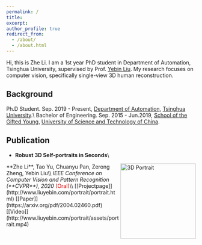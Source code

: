 ```yaml
---
permalink: /
title: 
excerpt: 
author_profile: true
redirect_from: 
  - /about/
  - /about.html
---
```


Hi, this is Zhe Li. I am a 1st year PhD student in Department of Automation, Tsinghua University, supervised by Prof. [Yebin Liu](http://www.liuyebin.com/). My research focuses on computer vision, specifically single-view 3D human reconstruction.

## Background

Ph.D Student. Sep. 2019 - Present, [Department of Automation](http://www.au.tsinghua.edu.cn/publish/auen/index.html), [Tsinghua University](https://www.tsinghua.edu.cn/publish/thu2018en/index.html).\\
Bachelor of Engineering. Sep. 2015 - Jun.2019, [School of the Gifted Young](http://en.scgy.ustc.edu.cn/), [University of Science and Technology of China](http://en.ustc.edu.cn/).

## Publication

* **Robust 3D Self-portraits in Seconds**\\
<img align="right" src="https://lizhe00.github.io/images/cvpr2020.jpg" alt="3D Portrait" style="width: 200px"/>
**Zhe Li**, Tao Yu, Chuanyu Pan, Zerong Zheng, Yebin Liu\\
<i>IEEE Conference on Computer Vision and Pattern Recognition (**CVPR**), 2020</i>  <font color="#dd0000">(Oral)</font>\\
[[Projectpage]](http://www.liuyebin.com/portrait/portrait.html)  [[Paper]](https://arxiv.org/pdf/2004.02460.pdf)  [[Video]](http://www.liuyebin.com/portrait/assets/portrait.mp4)

